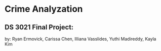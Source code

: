 # Crime Analyzation
## DS 3021 Final Project:
by: Ryan Ermovick, Carissa Chen, Illiana Vasslides, Yuthi Madireddy, Kayla Kim

